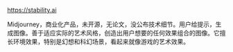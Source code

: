 https://stability.ai



Midjourney，商业化产品，未开源，无论文，没公布技术细节。用户给提示，生成图像。善于适应实际的艺术风格，创造出用户想要的任何效果组合的图像。它擅长环境效果，特别是幻想和科幻场景，看起来就像游戏的艺术效果。

